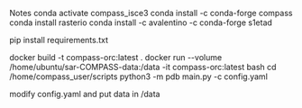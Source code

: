 

Notes
conda activate compass_isce3
conda install -c conda-forge compass
conda install rasterio
conda install -c avalentino -c conda-forge s1etad


pip install requirements.txt


docker build -t compass-orc:latest .
docker run --volume /home/ubuntu/sar-COMPASS-data:/data -it compass-orc:latest bash
cd /home/compass_user/scripts
python3 -m pdb main.py -c config.yaml


modify config.yaml and put data in /data